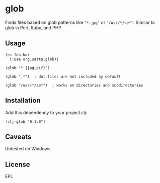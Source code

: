 # glob

Finds files based on glob patterns like `"*.jpg"` or `"/usr/*/se*"`. Similar to glob in Perl, Ruby, and PHP.

## Usage

    (ns foo.bar
      (:use org.satta.glob))

    (glob "*.{jpg,gif}")

    (glob ".*")  ; dot files are not included by default

    (glob "/usr/*/se*")  ; works on directories and subdirectories

## Installation

Add this dependency to your project.clj:

    [clj-glob "0.1.0"]

## Caveats

Untested on Windows.

## License

EPL


